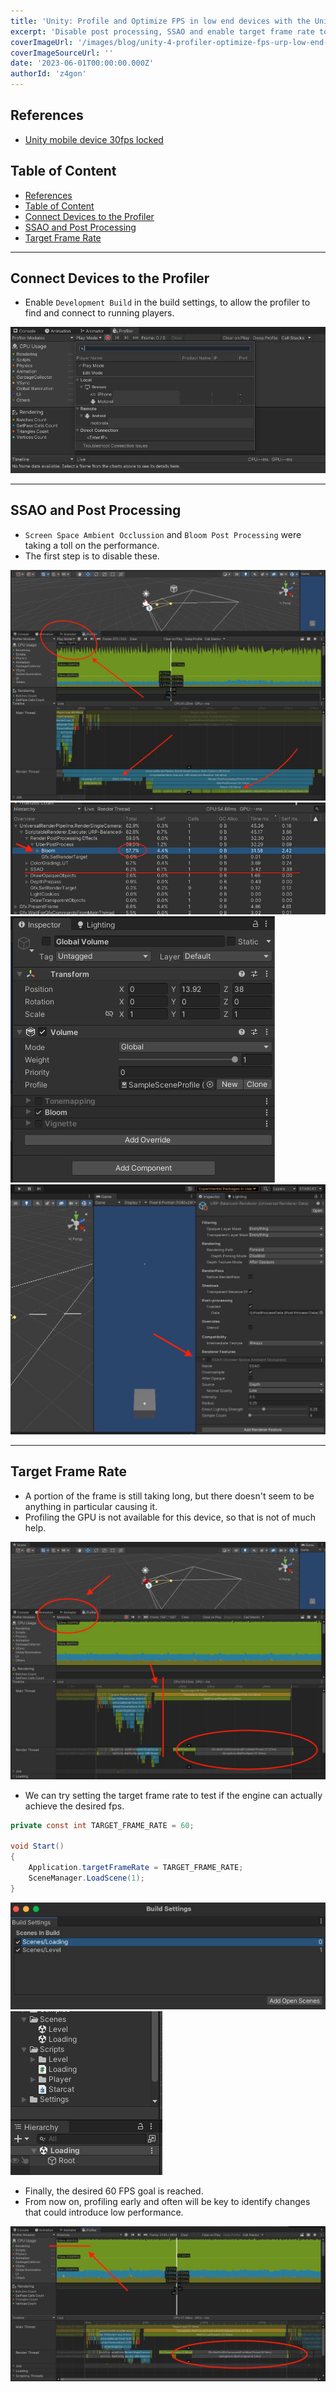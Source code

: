 ```yaml
---
title: 'Unity: Profile and Optimize FPS in low end devices with the Universal Render Pipeline'
excerpt: 'Disable post processing, SSAO and enable target frame rate to optimize FPS count in the Universal Rende Pipeline, for low end moible devices.'
coverImageUrl: '/images/blog/unity-4-profiler-optimize-fps-urp-low-end-mobile/2.jpg'
coverImageSourceUrl: ''
date: '2023-06-01T00:00:00.000Z'
authorId: 'z4gon'
---
```


## References

- [Unity mobile device 30fps locked](https://stackoverflow.com/questions/47031279/unity-mobile-device-30fps-locked)

## Table of Content

- [References](#references)
- [Table of Content](#table-of-content)
- [Connect Devices to the Profiler](#connect-devices-to-the-profiler)
- [SSAO and Post Processing](#ssao-and-post-processing)
- [Target Frame Rate](#target-frame-rate)

---

## Connect Devices to the Profiler

- Enable `Development Build` in the build settings, to allow the profiler to find and connect to running players.

![Picture](/images/blog/unity-4-profiler-optimize-fps-urp-low-end-mobile/1.jpg)

---

## SSAO and Post Processing

- `Screen Space Ambient Occlussion` and `Bloom Post Processing` were taking a toll on the performance.
- The first step is to disable these.

![Picture](/images/blog/unity-4-profiler-optimize-fps-urp-low-end-mobile/2.jpg)
![Picture](/images/blog/unity-4-profiler-optimize-fps-urp-low-end-mobile/3.jpg)
![Picture](/images/blog/unity-4-profiler-optimize-fps-urp-low-end-mobile/4.jpg)
![Picture](/images/blog/unity-4-profiler-optimize-fps-urp-low-end-mobile/5.jpg)

---

## Target Frame Rate

- A portion of the frame is still taking long, but there doesn't seem to be anything in particular causing it.
- Profiling the GPU is not available for this device, so that is not of much help.

![Picture](/images/blog/unity-4-profiler-optimize-fps-urp-low-end-mobile/6.jpg)

- We can try setting the target frame rate to test if the engine can actually achieve the desired fps.

```cs
private const int TARGET_FRAME_RATE = 60;

void Start()
{
    Application.targetFrameRate = TARGET_FRAME_RATE;
    SceneManager.LoadScene(1);
}
```

![Picture](/images/blog/unity-4-profiler-optimize-fps-urp-low-end-mobile/7.jpg)
![Picture](/images/blog/unity-4-profiler-optimize-fps-urp-low-end-mobile/8.jpg)

- Finally, the desired 60 FPS goal is reached.
- From now on, profiling early and often will be key to identify changes that could introduce low performance.

![Picture](/images/blog/unity-4-profiler-optimize-fps-urp-low-end-mobile/9.jpg)
